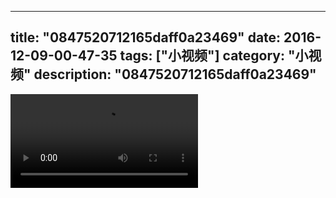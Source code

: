 
---
title: "0847520712165daff0a23469"
date: 2016-12-09-00-47-35
tags: ["小视频"]
category: "小视频"
description: "0847520712165daff0a23469"
---
<video src="http://ohtsqip0g.bkt.clouddn.com/0847520712165daff0a23469.mp4" controls="controls"></video>
